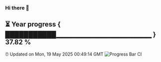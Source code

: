 ### Hi there 👋
⏳ Year progress { ███████████▁▁▁▁▁▁▁▁▁▁▁▁▁▁▁▁▁▁▁ } 37.82 %
---
⏰ Updated on Mon, 19 May 2025 00:49:14 GMT
![Progress Bar CI](https://github.com/Moyi321/Moyi321/workflows/Progress%20Bar%20CI/badge.svg)
